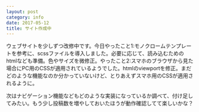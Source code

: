 ```yaml
---
layout: post
category: info
date: 2017-05-12
title: サイト作成中
---
```

ウェブサイトを少しずつ改修中です。今日やったこと1:モノクロームテンプレートを参考に、scssファイルを導入しました。必要に応じて、読み込むためのhtmlなども準備。色やサイズを微修正。やったこと2:スマホのブラウザから見た場合にPC用のCSSが適用されているようでした。htmlのviewportを修正。まだどのような機能なのか分かっていないけど、とりあえずスマホ用のCSSが適用されるように。

次はナビゲーション機能などもどのような実装になっているか調べて、付け足してみたい。もう少し投稿数を増やしておいたほうが動作確認してて楽しいかな？